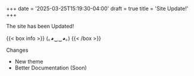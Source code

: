 +++
date = '2025-03-25T15:19:30-04:00'
draft = true
title = 'Site Update!'
+++

The site has been Updated!

{{< box info >}}
  (｡◕‿‿◕｡)
{{< /box >}}

Changes

- New theme
- Better Documentation (Soon)